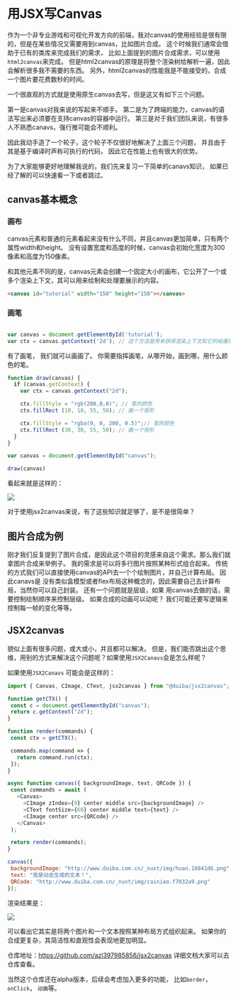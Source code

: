 # 用JSX写Canvas

作为一个非专业游戏和可视化开发方向的前端，我对canvas的使用经验是很有限的，但是在某些情况又需要用到canvas，比如图片合成。 这个时候我们通常会借助于已有的类库来完成我们的需求， 比如上面提到的图片合成需求，可以使用`html2canvas`来完成。
但是html2canvas的原理是将整个渲染树给解析一遍，因此会解析很多我不需要的东西。 另外，html2canvas的性能我是不能接受的，合成一个图片要花费数秒的时间。


一个很直观的方式就是使用原生canvas去写，但是这又有如下三个问题。

第一是canvas对我来说的写起来不顺手。
第二是为了跨端的能力，canvas的语法写出来必须要在支持canvas的容器中运行。
第三是对于我们团队来说，有很多人不熟悉canavs，强行推可能会不顺利。

因此我动手造了一个轮子，这个轮子不仅很好地解决了上面三个问题， 并且由于其是基于编译时声称可执行的代码， 因此它在性能上也有很大的优势。

为了大家能够更好地理解我说的，我们先来复习一下简单的canavs知识， 如果已经了解的可以快速看一下或者跳过。

## canvas基本概念

### 画布

canvas元素和普通的元素看起来没有什么不同，并且canvas更加简单，只有两个属性width和height。
没有设置宽度和高度的时候，canvas会初始化宽度为300像素和高度为150像素。

和其他元素不同的是，canvas元素会创建一个固定大小的画布，它公开了一个或多个渲染上下文，其可以用来绘制和处理要展示的内容。

```html
<canvas id="tutorial" width="150" height="150"></canvas>
```


### 画笔

```js

var canvas = document.getElementById('tutorial');
var ctx = canvas.getContext('2d'); // 这个方法是用来获得渲染上下文和它的绘画功能

```



有了画笔， 我们就可以画画了。  你需要指挥画笔，从哪开始，画到哪，用什么颜色的笔。

```js
function draw(canvas) {
  if (canvas.getContext) {
    var ctx = canvas.getContext("2d");

    ctx.fillStyle = "rgb(200,0,0)"; // 笔的颜色
    ctx.fillRect (10, 10, 55, 50); // 画一个矩形

    ctx.fillStyle = "rgba(0, 0, 200, 0.5)";// 笔的颜色
    ctx.fillRect (30, 30, 55, 50); // 画一个矩形
  }
}

var canvas = document.getElementById("canvas");

draw(canvas)

```

看起来就是这样的：

![]([https://user-gold-cdn.xitu.io/2019/1/31/168a2b540f94e37c?imageView2/0/w/1280/h/960/format/webp/ignore-error/1)

 对于使用jsx2canvas来说，有了这些知识就足够了，是不是很简单？
 

## 图片合成为例
 刚才我们反复提到了图片合成，是因此这个项目的灵感来自这个需求。那么我们就拿图片合成来举例子。
 我的需求是可以将多行图片按照某种形式组合起来。
 传统的方式我们可以直接使用canvas的API去一个个绘制图片，并自己计算布局。 因此canavs是
 没有类似盒模型或者flex布局这种概念的，因此需要自己去计算布局，当然你可以自己封装。 还有一个问题就是层级，如果
 用canvas去做的话，需要控制绘制顺序来控制层级。 如果合成的动画可以动呢？ 我们可能还要写逻辑来控制每一帧的变化等等。
## JSX2canvas

貌似上面有很多问题，或大或小，并且都可以解决。 但是，我们能否跳出这个思维，用别的方式来解决这个问题呢？如果使用`JSX2Canavs`会是怎么样呢？
 
 
如果使用`JSX2Canavs` 可能会是这样的：

 ```js
 import { Canvas, CImage, CText, jsx2canvas } from "@duiba/jsx2canvas";

function getCTX() {
  const c = document.getElementById("canvas");
  return c.getContext("2d");
}

function render(commands) {
  const ctx = getCTX();

  commands.map(command => {
    return command.run(ctx);
  });
}

async function canvas({ backgroundImage, text, QRCode }) {
  const commands = await (
    <Canvas>
      <CImage zIndex={9} center middle src={backgroundImage} />
      <CText fontSize={60} center middle text={text} />
      <CImage center src={QRCode} />
    </Canvas>
  );

  return render(commands);
}

canvas({
  backgroundImage: "http://www.duiba.com.cn/_nuxt/img/huan.16841d6.png",
  text: "我是动态生成的文本！",
  QRCode: "http://www.duiba.com.cn/_nuxt/img/cainiao.f7032a9.png"
});
 
 ```

渲染结果是：

![](https://github.com/azl397985856/jsx2canvas/raw/master/screenshots/sample.png)



可以看出它其实是将两个图片和一个文本按照某种布局方式组织起来。
如果你的合成更复杂，其简洁性和直观性会表现地更加明显。

仓库地址：https://github.com/azl397985856/jsx2canvas  详细文档大家可以去仓库查看。

当然这个仓库还在alpha版本，后续会考虑加入更多的功能， 比如`border`， `onClick`， `动画`等。
